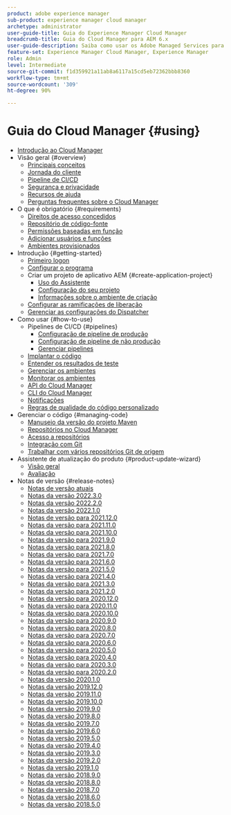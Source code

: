 ```yaml
---
product: adobe experience manager
sub-product: experience manager cloud manager
archetype: administrator
user-guide-title: Guia do Experience Manager Cloud Manager
breadcrumb-title: Guia do Cloud Manager para AEM 6.x
user-guide-description: Saiba como usar os Adobe Managed Services para gerenciar o Experience Manager na nuvem por conta própria.
feature-set: Experience Manager Cloud Manager, Experience Manager
role: Admin
level: Intermediate
source-git-commit: f1d359921a11ab8a6117a15cd5eb72362bbb8360
workflow-type: tm+mt
source-wordcount: '309'
ht-degree: 90%

---
```



# Guia do Cloud Manager {#using}

+ [Introdução ao Cloud Manager](introduction-to-cloud-manager.md)
+ Visão geral {#overview}
   + [Principais conceitos](key-concepts.md)
   + [Jornada do cliente](customer-journey.md)
   + [Pipeline de CI/CD](ci-cd-pipeline.md)
   + [Segurança e privacidade](security-and-privacy.md)
   + [Recursos de ajuda](help-resources.md)
   + [Perguntas frequentes sobre o Cloud Manager](cloud-manager-faqs.md)
+ O que é obrigatório {#requirements}
   + [Direitos de acesso concedidos](access-rights-granted.md)
   + [Repositório de código-fonte](source-code-repository.md)
   + [Permissões baseadas em função](role-based-permissions.md)
   + [Adicionar usuários e funções](setting-up-users-and-roles.md)
   + [Ambientes provisionados](environments-provisioned.md)
+ Introdução {#getting-started}
   + [Primeiro logon](first-time-login.md)
   + [Configurar o programa](setting-up-program.md)
   + Criar um projeto de aplicativo AEM {#create-application-project}
      + [Uso do Assistente](using-the-wizard.md)
      + [Configuração do seu projeto](setting-up-project.md)
      + [Informações sobre o ambiente de criação](build-environment-details.md)
   + [Configurar as ramificações de liberação](configure-your-release-branches.md)
   + [Gerenciar as configurações do Dispatcher](dispatcher-configurations.md)
+ Como usar {#how-to-use}
   + Pipelines de CI/CD {#pipelines}
      + [Configuração de pipeline de produção](configuring-production-pipelines.md)
      + [Configuração de pipeline de não produção](configuring-non-production-pipelines.md)
      + [Gerenciar pipelines](managing-pipelines.md)
   + [Implantar o código](deploying-code.md)
   + [Entender os resultados de teste](understand-your-test-results.md)
   + [Gerenciar os ambientes](manage-your-environment.md)
   + [Monitorar os ambientes](monitor-your-environments.md)
   + [API do Cloud Manager](https://www.adobe.io/apis/experiencecloud/cloud-manager/docs.html)
   + [CLI do Cloud Manager](https://github.com/adobe/aio-cli-plugin-cloudmanager/blob/main/README.md)
   + [Notificações](notifications.md)
   + [Regras de qualidade do código personalizado](custom-code-quality-rules.md)
+ Gerenciar o código {#managing-code}
   + [Manuseio da versão do projeto Maven](activating-maven-project.md)
   + [Repositórios no Cloud Manager](cloud-manager-repositories.md)
   + [Acesso a repositórios](accessing-repos.md)
   + [Integração com Git](setup-cloud-manager-git-integration.md)
   + [Trabalhar com vários repositórios Git de origem](/help/using/working-with-multiple-source-git-repos.md)
+ Assistente de atualização do produto {#product-update-wizard}
   + [Visão geral](overview-productupdate-wizard.md)
   + [Avaliação](evaluation.md)
+ Notas de versão {#release-notes}
   + [Notas de versão atuais](release-notes-current.md)
   + [Notas da versão 2022.3.0](release-notes-2022-3-0.md)
   + [Notas da versão 2022.2.0](release-notes-2022-2-0.md)
   + [Notas da versão 2022.1.0](release-notes-2022-1-0.md)
   + [Notas de versão para 2021.12.0](release-notes-2021-12-0.md)
   + [Notas da versão para 2021.11.0](release-notes-2021-11-0.md)
   + [Notas da versão para 2021.10.0](release-notes-2021-10-0.md)
   + [Notas da versão para 2021.9.0](release-notes-2021-9-0.md)
   + [Notas da versão para 2021.8.0](release-notes-2021-8-0.md)
   + [Notas da versão para 2021.7.0](release-notes-2021-7-0.md)
   + [Notas da versão para 2021.6.0](release-notes-2021-6-0.md)
   + [Notas da versão para 2021.5.0](release-notes-2021-5-0.md)
   + [Notas da versão para 2021.4.0](release-notes-2021-4-0.md)
   + [Notas da versão para 2021.3.0](release-notes-2021-3-0.md)
   + [Notas da versão para 2021.2.0](release-notes-2021-2-0.md)
   + [Notas da versão para 2020.12.0](release-notes-2020-12-0.md)
   + [Notas da versão para 2020.11.0](release-notes-2020-11-0.md)
   + [Notas da versão para 2020.10.0](release-notes-2020-10-0.md)
   + [Notas da versão para 2020.9.0](release-notes-2020-9-0.md)
   + [Notas da versão para 2020.8.0](release-notes-2020-8-0.md)
   + [Notas da versão para 2020.7.0](release-notes-2020-7-0.md)
   + [Notas da versão para 2020.6.0](release-notes-2020-6-0.md)
   + [Notas da versão para 2020.5.0](release-notes-2020-5-0.md)
   + [Notas da versão para 2020.4.0](release-notes-2020-4-0.md)
   + [Notas da versão para 2020.3.0](release-notes-2020-3-0.md)
   + [Notas da versão para 2020.2.0](release-notes-2020-2-0.md)
   + [Notas da versão 2020.1.0](release-notes-2020-1-0.md)
   + [Notas da versão 2019.12.0](release-notes-2019-12-0.md)
   + [Notas da versão 2019.11.0](release-notes-2019-11-0.md)
   + [Notas da versão 2019.10.0](release-notes-2019-10-0.md)
   + [Notas da versão 2019.9.0](release-notes-2019-9-0.md)
   + [Notas da versão 2019.8.0](release-notes-2019-8-0.md)
   + [Notas da versão 2019.7.0](release-notes-2019-7-0.md)
   + [Notas da versão 2019.6.0](release-notes-2019-6-0.md)
   + [Notas da versão 2019.5.0](release-notes-2019-5-0.md)
   + [Notas da versão 2019.4.0](release-notes-2019-4-0.md)
   + [Notas da versão 2019.3.0](release-notes-2019-3-0.md)
   + [Notas da versão 2019.2.0](release-notes-2019-2-0.md)
   + [Notas da versão 2019.1.0](release-notes-2019-1-0.md)
   + [Notas da versão 2018.9.0](release-notes-2018-9-0.md)
   + [Notas da versão 2018.8.0](release-notes-2018-8-0.md)
   + [Notas da versão 2018.7.0](release-notes-2018-7-0.md)
   + [Notas da versão 2018.6.0](release-notes-2018-6-0.md)
   + [Notas da versão 2018.5.0](release-notes-2018-5-0.md)
